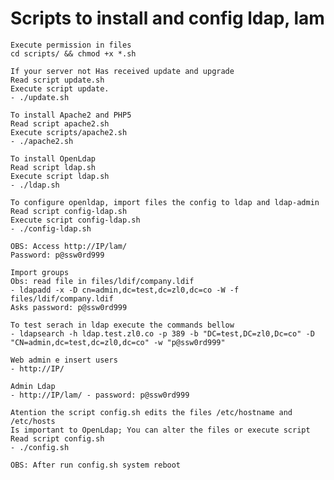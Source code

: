 # Scripts to install and config ldap, lam 
 	Execute permission in files 
 	cd scripts/ && chmod +x *.sh

	If your server not Has received update and upgrade
	Read script update.sh
	Execute script update.
	- ./update.sh
	
	To install Apache2 and PHP5 
	Read script apache2.sh
	Execute scripts/apache2.sh
	- ./apache2.sh

	To install OpenLdap 
	Read script ldap.sh
	Execute script ldap.sh
	- ./ldap.sh

	To configure openldap, import files the config to ldap and ldap-admin 
	Read script config-ldap.sh
	Execute script config-ldap.sh
	- ./config-ldap.sh

	OBS: Access http://IP/lam/
	Password: p@ssw0rd999

	Import groups 
	Obs: read file in files/ldif/company.ldif
	- ldapadd -x -D cn=admin,dc=test,dc=zl0,dc=co -W -f files/ldif/company.ldif
	Asks password: p@ssw0rd999

	To test serach in ldap execute the commands bellow
	- ldapsearch -h ldap.test.zl0.co -p 389 -b "DC=test,DC=zl0,Dc=co" -D "CN=admin,dc=test,dc=zl0,dc=co" -w "p@ssw0rd999"

	Web admin e insert users
 	- http://IP/

	Admin Ldap
	- http://IP/lam/ - password: p@ssw0rd999

	Atention the script config.sh edits the files /etc/hostname and /etc/hosts
	Is important to OpenLdap; You can alter the files or execute script
	Read script config.sh
	- ./config.sh

	OBS: After run config.sh system reboot
